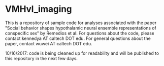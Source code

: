 # VMHvl_imaging
This is a repository of sample code for analyses associated with the paper "Social behavior shapes hypothalamic neural ensemble representations of conspecific sex" by Remedios et al. For questions about the code, please contact kennedya AT caltech DOT edu. For general questions about the paper, contact wuwei AT caltech DOT edu.

10/16/2017: code is being cleaned up for readability and will be published to this repository in the next few days.

